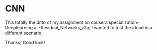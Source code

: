 # CNN

This totally the ditto of my assignment on cousera specialization- Deeplearning.ai  -Residual_Networks_v2a;
I wanted to test the idead in a different scenario.

Thanks; Good luck!

